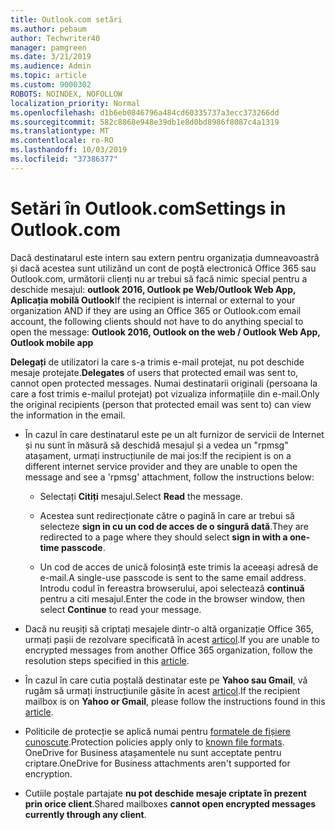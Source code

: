 ```yaml
---
title: Outlook.com setări
ms.author: pebaum
author: Techwriter40
manager: pamgreen
ms.date: 3/21/2019
ms.audience: Admin
ms.topic: article
ms.custom: 9000302
ROBOTS: NOINDEX, NOFOLLOW
localization_priority: Normal
ms.openlocfilehash: d1b6eb0846796a484cd60335737a3ecc373266dd
ms.sourcegitcommit: 582c8868e948e39db1e8d0bd8986f8087c4a1319
ms.translationtype: MT
ms.contentlocale: ro-RO
ms.lasthandoff: 10/03/2019
ms.locfileid: "37386377"
---
```

# <a name="settings-in-outlookcom"></a><span data-ttu-id="199da-102">Setări în Outlook.com</span><span class="sxs-lookup"><span data-stu-id="199da-102">Settings in Outlook.com</span></span>

<span data-ttu-id="199da-103">Dacă destinatarul este intern sau extern pentru organizația dumneavoastră și dacă acestea sunt utilizând un cont de poștă electronică Office 365 sau Outlook.com, următorii clienți nu ar trebui să facă nimic special pentru a deschide mesajul: **outlook 2016, Outlook pe Web/Outlook Web App, Aplicația mobilă Outlook**</span><span class="sxs-lookup"><span data-stu-id="199da-103">If the recipient is internal or external to your organization AND if they are using an Office 365 or Outlook.com email account, the following clients should not have to do anything special to open the message: **Outlook 2016, Outlook on the web / Outlook Web App, Outlook mobile app**</span></span>

<span data-ttu-id="199da-104">**Delegați** de utilizatori la care s-a trimis e-mail protejat, nu pot deschide mesaje protejate.</span><span class="sxs-lookup"><span data-stu-id="199da-104">**Delegates** of users that protected email was sent to, cannot open protected messages.</span></span> <span data-ttu-id="199da-105">Numai destinatarii originali (persoana la care a fost trimis e-mailul protejat) pot vizualiza informațiile din e-mail.</span><span class="sxs-lookup"><span data-stu-id="199da-105">Only the original recipients (person that protected email was sent to) can view the information in the email.</span></span>

- <span data-ttu-id="199da-106">În cazul în care destinatarul este pe un alt furnizor de servicii de&nbsp;Internet și nu sunt în măsură să deschidă mesajul și a vedea un "rpmsg" atașament, urmați instrucțiunile de mai jos:</span><span class="sxs-lookup"><span data-stu-id="199da-106">If the recipient is on a different internet service provider and they are&nbsp;unable to open the message and see a 'rpmsg' attachment, follow the instructions below:</span></span>
    
    - <span data-ttu-id="199da-107">Selectați **Citiți** mesajul.</span><span class="sxs-lookup"><span data-stu-id="199da-107">Select **Read** the message.</span></span>
    
    - <span data-ttu-id="199da-108">Acestea sunt redirecționate către o pagină în care ar trebui să selecteze **sign in cu un cod de acces de o singură dată**.</span><span class="sxs-lookup"><span data-stu-id="199da-108">They are redirected to a page where they should select **sign in with a one-time passcode**.</span></span>
    
    - <span data-ttu-id="199da-109">Un cod de acces de unică folosință este trimis la aceeași adresă de e-mail.</span><span class="sxs-lookup"><span data-stu-id="199da-109">A single-use passcode is sent to the same email address.</span></span> <span data-ttu-id="199da-110">Introdu codul în fereastra browserului, apoi selectează **continuă** pentru a citi mesajul.</span><span class="sxs-lookup"><span data-stu-id="199da-110">Enter the code in the browser window, then select **Continue** to read your message.</span></span>

- <span data-ttu-id="199da-111">Dacă nu reușiți să criptați mesajele dintr-o altă organizație Office 365, urmați pașii de rezolvare specificată în acest [articol](https://support.office.com/article/known-issues-opening-irm-protected-emails-sent-from-users-in-other-office-365-organizations-0dec0593-a05d-4aa2-8445-9311ebab3164).</span><span class="sxs-lookup"><span data-stu-id="199da-111">If you are unable to encrypted messages from another Office 365 organization, follow the resolution steps specified in this [article](https://support.office.com/article/known-issues-opening-irm-protected-emails-sent-from-users-in-other-office-365-organizations-0dec0593-a05d-4aa2-8445-9311ebab3164).</span></span>

- <span data-ttu-id="199da-112">În cazul în care cutia poștală destinatar este pe **Yahoo sau Gmail**, vă</span> rugăm să urmați instrucțiunile găsite în acest [articol](https://support.office.com/article/how-do-i-open-a-protected-message-1157a286-8ecc-4b1e-ac43-2a608fbf3098).</span><span class="sxs-lookup"><span data-stu-id="199da-112">If the recipient mailbox is on **Yahoo or Gmail**, please follow the instructions</span> found in this [article](https://support.office.com/article/how-do-i-open-a-protected-message-1157a286-8ecc-4b1e-ac43-2a608fbf3098).</span></span>

- <span data-ttu-id="199da-113">Politicile de protecție se aplică numai pentru [formatele de fișiere cunoscute](https://docs.microsoft.com/azure/information-protection/rms-client/client-admin-guide-file-types).</span><span class="sxs-lookup"><span data-stu-id="199da-113">Protection policies apply only to [known file formats](https://docs.microsoft.com/azure/information-protection/rms-client/client-admin-guide-file-types).</span></span> <span data-ttu-id="199da-114">OneDrive for Business atașamentele nu sunt acceptate pentru criptare.</span><span class="sxs-lookup"><span data-stu-id="199da-114">OneDrive for Business attachments aren't supported for encryption.</span></span>

- <span data-ttu-id="199da-115">Cutiile poștale partajate **nu pot deschide mesaje criptate în prezent prin orice client**.</span><span class="sxs-lookup"><span data-stu-id="199da-115">Shared mailboxes **cannot open encrypted messages currently through any client**.</span></span> 
